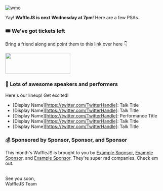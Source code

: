 ![wmo](http://cl.ly/0x1v2r2W1C43/email.png)

Yay! **WaffleJS is next Wednesday at 7pm**! Here are a few PSAs.

### 🎟 We've got tickets left
Bring a friend along and point them to this link over here 👇

<a href="https://wafflejs.com"><img src="https://cl.ly/3R131m360u19/button%20-%20buy%20doughnut.png" style="width:205px;height:66px"></a>

### 💃 Lots of awesome speakers and performers
Here's our lineup! Get excited!

* [Display Name][https://twitter.com/TwitterHandle]: Talk Title
* [Display Name][https://twitter.com/TwitterHandle]: Talk Title
* [Display Name][https://twitter.com/TwitterHandle]: Performance Title
* [Display Name][https://twitter.com/TwitterHandle]: Talk Title
* [Display Name][https://twitter.com/TwitterHandle]: Talk Title

### 💰 Sponsored by Sponsor, Sponsor, and Sponsor

This month's WaffleJS is brought to you by [Example Sponsor](https://example.com/jobs), [Example Sponsor](https://example.com/jobs), and [Example Sponsor](https://example.com/jobs). They're super rad companies. Check em out.

<br>
See you soon,<br>
WaffleJS Team
